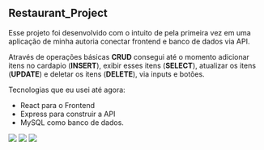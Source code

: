<h2>Restaurant_Project</h2>

<p>Esse projeto foi desenvolvido com o intuito de pela primeira vez em uma aplicação de minha autoria conectar frontend e banco de dados via API.</p>

<p>Através de operações básicas <strong>CRUD</strong> consegui até o momento adicionar itens no cardapio (<strong>INSERT</strong>), 
exibir esses itens (<strong>SELECT</strong>), atualizar os itens (<strong>UPDATE</strong>) e deletar os itens (<strong>DELETE</strong>),
via inputs e botões.</p>

<p>Tecnologias que eu usei até agora: </p>

<ul>
  <li>React para o Frontend</li>
  <li>Express para construir a API</li>
  <li>MySQL como banco de dados.</li>
</ul>

<div>
  <img src="https://img.shields.io/badge/React-20232A?style=for-the-badge&logo=react&logoColor=61DAFB" />
  <img src="https://img.shields.io/badge/Express.js-404D59?style=for-the-badge" />
  <img src="https://img.shields.io/badge/MySQL-00000F?style=for-the-badge&logo=mysql&logoColor=white" />
</div>
